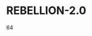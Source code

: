 # REBELLION-2.0                                                                                                          

64
